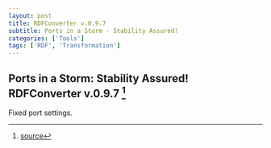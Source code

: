 ```yaml
---
layout: post
title: RDFConverter v.0.9.7
subtitle: Ports in a Storm - Stability Assured!
categories: ['Tools']
tags: ['RDF', 'Transformation']
---
```


## Ports in a Storm: Stability Assured! RDFConverter v.0.9.7 [^fn1]

Fixed port settings.

[^fn1]: [source](-https://github.com/Mat-O-Lab/RDFConverter/compare/v.0.9.6...v.0.9.7)